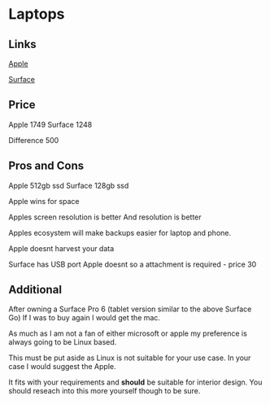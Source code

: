 # Laptops

## Links

[Apple](https://www.jbhifi.com.au/products/apple-macbook-air-13-inch-i5-512gb-gold-2020)

[Surface](https://www.jbhifi.com.au/products/microsoft-surface-laptop-go-12-5-i5-128gb-sandstone)

## Price

Apple 1749
Surface 1248

Difference 500

## Pros and Cons

Apple 512gb ssd
Surface 128gb ssd

Apple wins for space

Apples screen resolution is better And resolution is better

Apples ecosystem will make backups easier for laptop and phone.

Apple doesnt harvest your data

Surface has USB port Apple doesnt so a attachment is required - price 30

## Additional

After owning a Surface Pro 6 (tablet version similar to the above Surface Go) If I was to buy again I would get the mac.

As much as I am not a fan of either microsoft or apple my preference is always going to be Linux based.

This must be put aside as Linux is not suitable for your use case. In your case I would suggest the Apple.

It fits with your requirements and **should** be suitable for interior design. You should reseach into this more yourself though to be sure.

